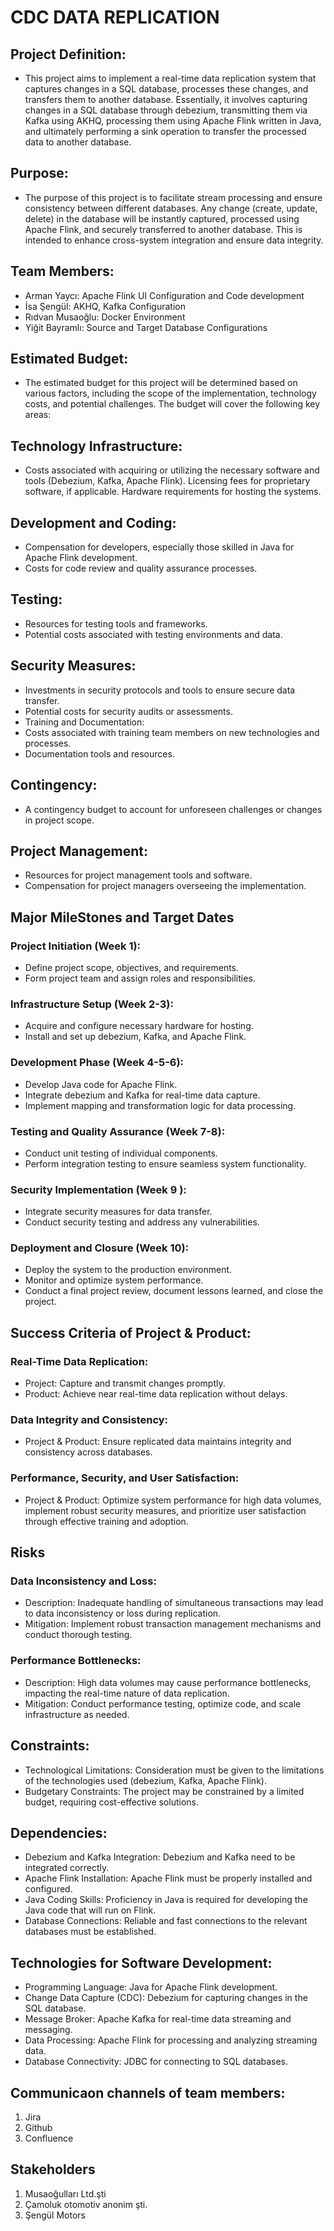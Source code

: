 # CDC DATA REPLICATION
## Project Definition:
- This project aims to implement a real-time data replication system that captures changes in a SQL database, processes these changes, and transfers them to another database. Essentially, it involves capturing changes in a SQL database through debezium, transmitting them via Kafka using AKHQ, processing them using Apache Flink written in Java, and ultimately performing a sink operation to transfer the processed data to another database.

## Purpose:
- The purpose of this project is to facilitate stream processing and ensure consistency between different databases. Any change (create, update, delete) in the database will be instantly captured, processed using Apache Flink, and securely transferred to another database. This is intended to enhance cross-system integration and ensure data integrity.

## Team Members:
- Arman Yaycı: Apache Flink UI Configuration and Code development
- İsa Şengül: AKHQ, Kafka Configuration
- Rıdvan Musaoğlu: Docker Environment
- Yiğit Bayramlı: Source and Target Database Configurations

## Estimated Budget:
- The estimated budget for this project will be determined based on various factors, including the scope of the implementation, technology costs, and potential challenges. The budget will cover the following key areas:
## Technology Infrastructure:
- Costs associated with acquiring or utilizing the necessary software and tools (Debezium, Kafka, Apache Flink).
Licensing fees for proprietary software, if applicable.
Hardware requirements for hosting the systems.

## Development and Coding:
- Compensation for developers, especially those skilled in Java for Apache Flink development.
- Costs for code review and quality assurance processes.

## Testing:
- Resources for testing tools and frameworks.
- Potential costs associated with testing environments and data.
## Security Measures:
- Investments in security protocols and tools to ensure secure data transfer.
- Potential costs for security audits or assessments.
- Training and Documentation:
- Costs associated with training team members on new technologies and processes.
- Documentation tools and resources.
## Contingency:
- A contingency budget to account for unforeseen challenges or changes in project scope.
## Project Management:
- Resources for project management tools and software.
- Compensation for project managers overseeing the implementation.

## Major MileStones and Target Dates
### Project Initiation (Week 1):
- Define project scope, objectives, and requirements.
- Form project team and assign roles and responsibilities.
### Infrastructure Setup (Week 2-3):
- Acquire and configure necessary hardware for hosting.
- Install and set up debezium, Kafka, and Apache Flink.
### Development Phase (Week 4-5-6):
- Develop Java code for Apache Flink.
- Integrate debezium and Kafka for real-time data capture.
- Implement mapping and transformation logic for data processing.
### Testing and Quality Assurance (Week 7-8):
- Conduct unit testing of individual components.
- Perform integration testing to ensure seamless system functionality.

### Security Implementation (Week 9 ):
- Integrate security measures for data transfer.
- Conduct security testing and address any vulnerabilities.
### Deployment and Closure (Week 10):
- Deploy the system to the production environment.
- Monitor and optimize system performance.
- Conduct a final project review, document lessons learned, and close the project.

## Success Criteria of Project & Product:
### Real-Time Data Replication:
- Project: Capture and transmit changes promptly.
- Product: Achieve near real-time data replication without delays.
### Data Integrity and Consistency:
- Project & Product: Ensure replicated data maintains integrity and consistency across databases.
### Performance, Security, and User Satisfaction:
- Project & Product: Optimize system performance for high data volumes, implement robust security measures, and prioritize user satisfaction through effective training and adoption.

## Risks
### Data Inconsistency and Loss:
- Description: Inadequate handling of simultaneous transactions may lead to data inconsistency or loss during replication.
- Mitigation: Implement robust transaction management mechanisms and conduct thorough testing.
### Performance Bottlenecks:
- Description: High data volumes may cause performance bottlenecks, impacting the real-time nature of data replication.
- Mitigation: Conduct performance testing, optimize code, and scale infrastructure as needed.



## Constraints:
- Technological Limitations: Consideration must be given to the limitations of the technologies used (debezium, Kafka, Apache Flink).
- Budgetary Constraints: The project may be constrained by a limited budget, requiring cost-effective solutions.

## Dependencies:
- Debezium and Kafka Integration: Debezium and Kafka need to be integrated correctly.
- Apache Flink Installation: Apache Flink must be properly installed and configured.
- Java Coding Skills: Proficiency in Java is required for developing the Java code that will run on Flink.
- Database Connections: Reliable and fast connections to the relevant databases must be established.

## Technologies for Software Development:
- Programming Language: Java for Apache Flink development.
- Change Data Capture (CDC): Debezium for capturing changes in the SQL database.
- Message Broker: Apache Kafka for real-time data streaming and messaging.
- Data Processing: Apache Flink for processing and analyzing streaming data.
- Database Connectivity: JDBC for connecting to SQL databases.

## Communicaon channels of team members:
1. Jira
2. Github
3. Confluence

## Stakeholders
1. Musaoğulları Ltd.şti
2. Çamoluk otomotiv anonim şti.
3. Şengül Motors
